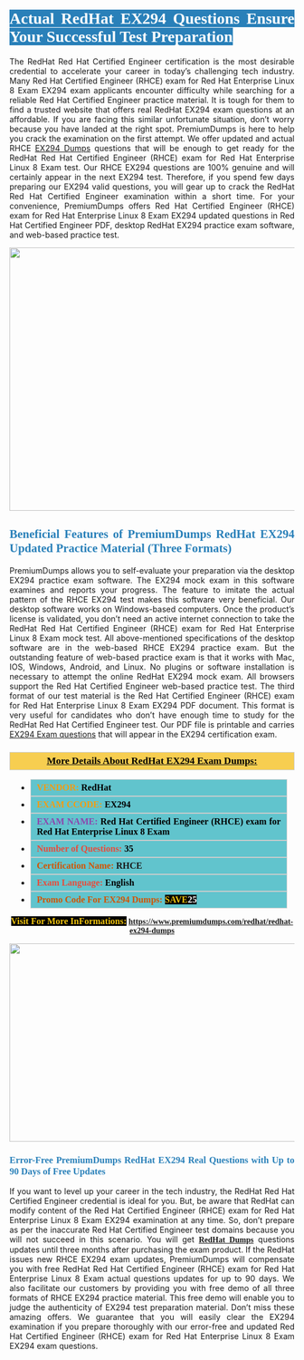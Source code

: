 <h1 style="text-align: justify;"><span style="color:#ffffff;"><span style="font-family:Georgia,serif;"><strong><span style="background-color:#2980b9;">Actual RedHat EX294 Questions Ensure Your Successful Test Preparation</span></strong></span></span></h1>

<p style="text-align: justify;">The RedHat Red Hat Certified Engineer certification is the most desirable credential to accelerate your career in today’s challenging tech industry. Many Red Hat Certified Engineer (RHCE) exam for Red Hat Enterprise Linux 8 Exam EX294 exam applicants encounter difficulty while searching for a reliable Red Hat Certified Engineer practice material. It is tough for them to find a trusted website that offers real RedHat EX294 exam questions at an affordable. If you are facing this similar unfortunate situation, don’t worry because you have landed at the right spot. PremiumDumps is here to help you crack the examination on the first attempt. We offer updated and actual RHCE <a href="https://www.premiumdumps.com/redhat/redhat-ex294-dumps">EX294 Dumps</a> questions that will be enough to get ready for the RedHat Red Hat Certified Engineer (RHCE) exam for Red Hat Enterprise Linux 8 Exam test. Our RHCE EX294 questions are 100% genuine and will certainly appear in the next EX294 test. Therefore, if you spend few days preparing our EX294 valid questions, you will gear up to crack the RedHat Red Hat Certified Engineer examination within a short time. For your convenience, PremiumDumps offers Red Hat Certified Engineer (RHCE) exam for Red Hat Enterprise Linux 8 Exam EX294 updated questions in Red Hat Certified Engineer PDF, desktop RedHat EX294 practice exam software, and web-based practice test.</p>

<p style="text-align: center;"><a href="https://www.premiumdumps.com/redhat/redhat-ex294-dumps"><img alt="" src="https://i.imgur.com/KJGzbJ2.jpeg" style="width: 700px; height: 465px;" /></a></p>

<h2 style="text-align: justify;"><span style="color:#2980b9;"><span style="font-family:Georgia,serif;"><strong>Beneficial Features of PremiumDumps RedHat EX294 Updated Practice Material (Three Formats)</strong></span></span></h2>

<p style="text-align: justify;">PremiumDumps allows you to self-evaluate your preparation via the desktop EX294 practice exam software. The EX294 mock exam in this software examines and reports your progress. The feature to imitate the actual pattern of the RHCE EX294 test makes this software very beneficial. Our desktop software works on Windows-based computers. Once the product’s license is validated, you don’t need an active internet connection to take the RedHat Red Hat Certified Engineer (RHCE) exam for Red Hat Enterprise Linux 8 Exam mock test. All above-mentioned specifications of the desktop software are in the web-based RHCE EX294 practice exam. But the outstanding feature of web-based practice exam is that it works with Mac, IOS, Windows, Android, and Linux. No plugins or software installation is necessary to attempt the online RedHat EX294 mock exam. All browsers support the Red Hat Certified Engineer web-based practice test. The third format of our test material is the Red Hat Certified Engineer (RHCE) exam for Red Hat Enterprise Linux 8 Exam EX294 PDF document. This format is very useful for candidates who don’t have enough time to study for the RedHat Red Hat Certified Engineer test. Our PDF file is printable and carries <a href="https://www.premiumdumps.com/redhat/redhat-ex294-dumps">EX294 Exam questions</a> that will appear in the EX294 certification exam.</p>

<h3 style="background: #f7ce50; border: 1px solid rgb(204, 204, 204); padding: 5px 10px; text-align: center;"><span style="font-family:Georgia,serif;"><u><u><span style="color:#000000;"><span style="font-size:11pt"><span style="line-height:normal"><b><span style="font-size:13.0pt"><span cambria="">More Details About RedHat EX294 Exam Dumps:</span></span></b></span></span></span></u></u></span></h3>

<ul>
	<li style="margin:0cm 10pt">
	<div style="background:#61c4cd; border: 1px solid rgb(204, 204, 204); padding: 5px 10px; text-align: justify;"><span style="font-family:Georgia,serif;"><span style="font-size:11pt"><span style="line-height:normal"><b><span style="font-size:12.0pt"><span new="" roman="" times=""><span style="color:#f39c12;">VENDOR:</span> <span style="color:#000000;">RedHat</span></span></span></b></span></span></span></div>
	</li>
	<li style="margin:0cm 10pt">
	<div style="background: #61c4cd; border: 1px solid rgb(204, 204, 204); padding: 5px 10px; text-align: justify;"><span style="font-family:Georgia,serif;"><span style="font-size:11pt"><span style="line-height:normal"><b><span style="font-size:12.0pt"><span new="" roman="" times=""><span style="color:#f39c12;">EXAM CCODE:</span> <span style="color:#000000;">EX294</span></span></span></b></span></span></span></div>
	</li>
	<li style="margin:0cm 10pt">
	<div style="background: #61c4cd; border: 1px solid rgb(204, 204, 204); padding: 5px 10px; text-align: justify;"><span style="font-family:Georgia,serif;"><span style="font-size:11pt"><span style="line-height:normal"><b><span style="font-size:12.0pt"><span new="" roman="" times=""><span style="color:#8e44ad;">EXAM NAME:</span> <span style="color:#000000;">Red Hat Certified Engineer (RHCE) exam for Red Hat Enterprise Linux 8 Exam</span></span></span></b></span></span></span></div>
	</li>
	<li style="margin:0cm 10pt">
	<div style="background: #61c4cd; border: 1px solid rgb(204, 204, 204); padding: 5px 10px;"><span style="font-family:Georgia,serif;"><span style="font-size:11pt"><span style="line-height:normal"><b><span style="font-size:12.0pt"><span new="" roman="" times=""><span style="color:#e74c3c;">Number of Questions:</span><span style="color:#000000;"><span style="color:#f1c40f;"> </span>35</span></span></span></b></span></span></span></div>
	</li>
	<li style="margin:0cm 10pt">
	<div style="background: #61c4cd; border: 1px solid rgb(204, 204, 204); padding: 5px 10px; text-align: justify;"><span style="font-family:Georgia,serif;"><span style="font-size:11pt"><span style="line-height:normal"><b><span style="font-size:12.0pt"><span new="" roman="" times=""><span style="color:#d35400;">Certification Name:</span> RHCE</span></span></b></span></span></span></div>
	</li>
	<li style="margin:0cm 10pt">
	<div style="background: #61c4cd; border: 1px solid rgb(204, 204, 204); padding: 5px 10px; text-align: justify;"><span style="font-family:Georgia,serif;"><span style="font-size:11pt"><span style="line-height:normal"><b><span style="font-size:12.0pt"><span new="" roman="" times=""><span style="color:#e74c3c;">Exam Language:</span> <span style="color:#000000;">English</span></span></span></b></span></span></span></div>
	</li>
	<li style="margin:0cm 10pt">
	<div style="background: #61c4cd; border: 1px solid rgb(204, 204, 204); padding: 5px 10px;"><span style="font-family:Georgia,serif;"><span style="font-size:11pt"><span style="line-height:normal"><b><span style="font-size:12.0pt"><span new="" roman="" times=""><span style="color:#d35400;">Promo Code For EX294 Dumps:</span><span style="color:#f1c40f;"> <span style="background-color:#000000;">SAVE</span></span><span style="color:#ffffff;"><span style="background-color:#000000;">25</span></span></span></span></b></span></span></span></div>
	</li>
</ul>

<p style="text-align: center;"><span style="font-family:Georgia,serif;"><strong><span style="font-size:16px;"><span style="color:#f1c40f;"><span style="background-color:#000000;">Visit For More InFormations:</span></span></span> <a href="https://www.premiumdumps.com/redhat/redhat-ex294-dumps">https://www.premiumdumps.com/redhat/redhat-ex294-dumps</a></strong></span></p>

<p style="text-align: center;"><strong><strong><a href="https://www.premiumdumps.com/redhat/redhat-ex294-dumps"><img alt="" src="https://i.imgur.com/F18GQwv.jpeg" style="width: 700px; height: 350px;" /></a></strong></strong></p>

<h3 style="text-align: justify;"><span style="color:#2980b9;"><span style="font-family:Georgia,serif;"><strong><strong><strong>Error-Free PremiumDumps RedHat EX294 Real Questions with Up to 90 Days of Free Updates</strong></strong></strong></span></span></h3>

<p style="text-align: justify;">If you want to level up your career in the tech industry, the RedHat Red Hat Certified Engineer credential is ideal for you. But, be aware that RedHat can modify content of the Red Hat Certified Engineer (RHCE) exam for Red Hat Enterprise Linux 8 Exam EX294 examination at any time. So, don’t prepare as per the inaccurate Red Hat Certified Engineer test domains because you will not succeed in this scenario. You will get <span style="font-family:Georgia,serif;"><strong><a href="https://www.premiumdumps.com/redhat-exam-dumps">RedHat Dumps</a></strong></span> questions updates until three months after purchasing the exam product. If the RedHat issues new RHCE EX294 exam updates, PremiumDumps will compensate you with free RedHat Red Hat Certified Engineer (RHCE) exam for Red Hat Enterprise Linux 8 Exam actual questions updates for up to 90 days. We also facilitate our customers by providing you with free demo of all three formats of RHCE EX294 practice material. This free demo will enable you to judge the authenticity of EX294 test preparation material. Don’t miss these amazing offers. We guarantee that you will easily clear the EX294 examination if you prepare thoroughly with our error-free and updated Red Hat Certified Engineer (RHCE) exam for Red Hat Enterprise Linux 8 Exam EX294 exam questions.</p>
